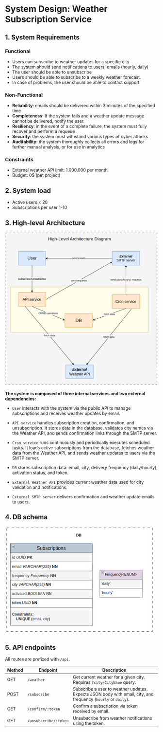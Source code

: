 # System Design: Weather Subscription Service

## 1. System Requirements

### Functional

- Users can subscribe to weather updates for a specific city
- The system should send notifications to users' emails (hourly, daily)
- The user should be able to unsubscribe
- Users should be able to subscribe to a weekly weather forecast.
- In case of problems, the user should be able to contact support

### Non-Functional

- **Reliability**: emails should be delivered within 3 minutes of the specified time
- **Completeness**: If the system fails and a weather update message cannot be delivered, notify the user.
- **Resiliency**: in the event of a complete failure, the system must fully recover and perform a requeue
- **Security**: the system must withstand various types of cyber attacks
- **Auditability**: the system thoroughly collects all errors and logs for further manual analysis, or for use in analytics

### Constraints

- External weather API limit: 1.000.000 per month
- Budget: 0$ (pet project)

## 2. System load

- Active users < 20
- Subscriptions per user 1-10

## 3. High-level Architecture

![img.png](./high-level-architecture-diagram.png)

**The system is composed of three internal services and two external dependencies:**

- `User` interacts with the system via the public API to manage subscriptions and receives weather updates by email.

- `API service` handles subscription creation, confirmation, and unsubscription. It stores data in the database, validates city names via the Weather API, and sends confirmation links through the SMTP server.

- `Cron service` runs continuously and periodically executes scheduled tasks. It loads active subscriptions from the database, fetches weather data from the Weather API, and sends weather updates to users via the SMTP server.

- `DB` stores subscription data: email, city, delivery frequency (daily/hourly), activation status, and token.

- `External Weather API` provides current weather data used for city validation and notifications.

- `External SMTP server` delivers confirmation and weather update emails to users.

## 4. DB schema

![img.png](./db-relations.png)

## 5. API endpoints

All routes are prefixed with `/api`.

| Method | Endpoint              | Description                                                                |
|--------|-----------------------|----------------------------------------------------------------------------|
| GET    | `/weather`            | Get current weather for a given city. Requires `?city=CityName` query.     |
| POST   | `/subscribe`          | Subscribe a user to weather updates. Expects JSON body with email, city, and frequency (`hourly` or `daily`). |
| GET    | `/confirm/:token`     | Confirm a subscription via token received by email.                        |
| GET    | `/unsubscribe/:token` | Unsubscribe from weather notifications using the token.                    |

